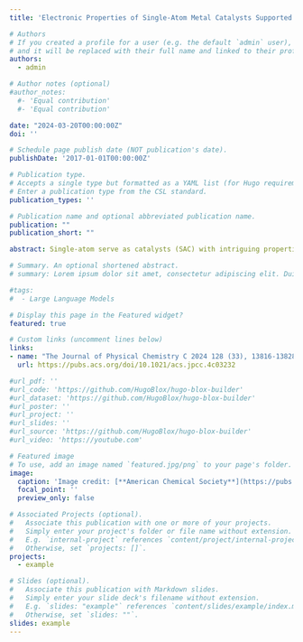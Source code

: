 ```yaml
---
title: 'Electronic Properties of Single-Atom Metal Catalysts Supported on Nitrogen-Doped Carbon'

# Authors
# If you created a profile for a user (e.g. the default `admin` user), write the username (folder name) here
# and it will be replaced with their full name and linked to their profile.
authors:
  - admin

# Author notes (optional)
#author_notes:
  #- 'Equal contribution'
  #- 'Equal contribution'

date: "2024-03-20T00:00:00Z"
doi: ''

# Schedule page publish date (NOT publication's date).
publishDate: '2017-01-01T00:00:00Z'

# Publication type.
# Accepts a single type but formatted as a YAML list (for Hugo requirements).
# Enter a publication type from the CSL standard.
publication_types: ''

# Publication name and optional abbreviated publication name.
publication: ""
publication_short: ""

abstract: Single-atom serve as catalysts (SAC) with intriguing properties, offering a balance between heterogeneous and homogeneous properties. While their heterogeneous nature has been extensively explored, the role of the scaffold as a ligand remains obscure but severely affects the metal electronic structure. In this study, we employ density functional theory to investigate the electronic properties of single-atom catalysts supported on nitrogen-doped carbon, focusing on the extensively used transition metal centers: Fe, Ni, Cu, and Pd. Our analysis includes metrics such as Bader charges, the metal d-band center, and the Fermi level, focusing on the coordination environment of the transition metal center and analyzing the influence of the nitrogen content on these properties. We utilized dimensionality reduction techniques to identify similar electronic configurations. Our findings reveal that the SACs electronic structure predominantly exhibits metal cations with free-atom-like d-states, with the coordination environment’s significance outweighing the metal nature, and further influenced by nitrogen content and type. Ultimately, our study underscores the ability to finely tune the host to adapt to reactivity, offering insights into the continuous modulation of electronic structures.

# Summary. An optional shortened abstract.
# summary: Lorem ipsum dolor sit amet, consectetur adipiscing elit. Duis posuere tellus ac convallis placerat. Proin tincidunt magna sed ex sollicitudin condimentum.

#tags:
#  - Large Language Models

# Display this page in the Featured widget?
featured: true

# Custom links (uncomment lines below)
links:
- name: "The Journal of Physical Chemistry C 2024 128 (33), 13816-13828, DOI: 10.1021/acs.jpcc.4c03232"
  url: https://pubs.acs.org/doi/10.1021/acs.jpcc.4c03232

#url_pdf: ''
#url_code: 'https://github.com/HugoBlox/hugo-blox-builder'
#url_dataset: 'https://github.com/HugoBlox/hugo-blox-builder'
#url_poster: ''
#url_project: ''
#url_slides: ''
#url_source: 'https://github.com/HugoBlox/hugo-blox-builder'
#url_video: 'https://youtube.com'

# Featured image
# To use, add an image named `featured.jpg/png` to your page's folder.
image:
  caption: 'Image credit: [**American Chemical Society**](https://pubs.acs.org/doi/10.1021/acs.jpcc.4c03232)'
  focal_point: ''
  preview_only: false

# Associated Projects (optional).
#   Associate this publication with one or more of your projects.
#   Simply enter your project's folder or file name without extension.
#   E.g. `internal-project` references `content/project/internal-project/index.md`.
#   Otherwise, set `projects: []`.
projects:
  - example

# Slides (optional).
#   Associate this publication with Markdown slides.
#   Simply enter your slide deck's filename without extension.
#   E.g. `slides: "example"` references `content/slides/example/index.md`.
#   Otherwise, set `slides: ""`.
slides: example
---
```

<!--
{{% callout note %}}
Click the _Cite_ button above to demo the feature to enable visitors to import publication metadata into their reference management software.
{{% /callout %}}

{{% callout note %}}
Create your slides in Markdown - click the _Slides_ button to check out the example.
{{% /callout %}}

Add the publication's **full text** or **supplementary notes** here. You can use rich formatting such as including [code, math, and images](https://docs.hugoblox.com/content/writing-markdown-latex/).
-->